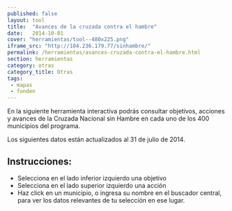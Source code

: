 ```yaml
---
published: false
layout: tool
title:  "Avances de la cruzada contra el hambre"
date:   2014-10-01
cover: "herramientas/tool--480x225.png"
iframe_src: "http://104.236.179.77/sinhambre/"
permalink: /herramientas/avances-cruzada-contra-el-hambre.html
section: herramientas
category: otras
category_title: Otras
tags:
 - mapas
 - fonden
---
```


<p>En la siguiente herramienta interactiva podrás consultar objetivos, acciones y avances de la Cruzada Nacional sin Hambre en cada uno de los 400 municipios del programa.</p>

<p>Los siguientes datos están actualizados al 31 de julio de 2014.</p>

<h2>Instrucciones:</h2>
<ul>
<li>Selecciona en el lado inferior izquierdo una objetivo</li>
<li>Selecciona en el lado superior izquierdo una acción</li>
<li>Haz click en un municipio, o ingresa su nombre en el buscador central, para ver los datos relevantes de tu selección en ese lugar. </li>
</ul>


